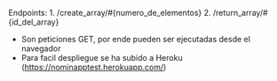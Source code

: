 Endpoints:
    1. /create_array/#{numero_de_elementos}
    2. /return_array/#{id_del_array}

* Son peticiones GET, por ende pueden ser ejecutadas desde el navegador
* Para facil despliegue se ha subido a Heroku (https://nominapptest.herokuapp.com/)

